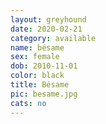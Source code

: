 ```yaml
---
layout: greyhound
date: 2020-02-21
category: available
name: bésame
sex: female
dob: 2010-11-01
color: black
title: Bésame
pic: besame.jpg
cats: no
---
```


